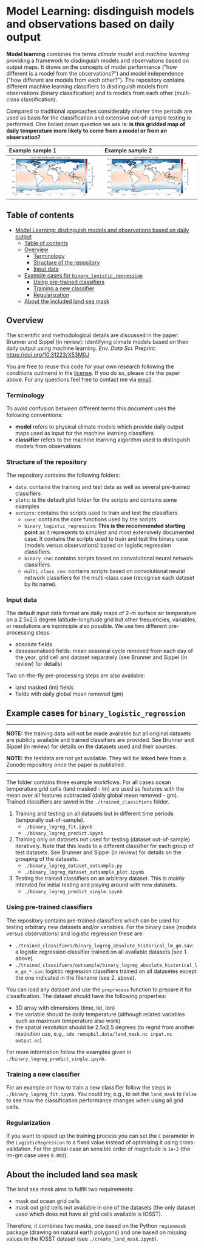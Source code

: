 # Model Learning: disdinguish models and observations based on daily output

**Model learning** combines the terms _climate model_ and _machine learning_ providing a framework to disdinguish models and observations based on output maps. It draws on the concepts of model performance ("how different is a model from the observations?") and model independence ("how different are models from each other?"). The repository contains different machine learning classifiers to disdinguish models from observations (binary classification) and to models from each other (multi-class classification). 

Compared to traditional approaches considerably shorter time periods are used as basis for the classification and extensive out-of-sample testing is performed. One boiled down question we ask is: **is this gridded map of daily temperature more likely to come from a model or from an observation?** 

Example sample 1 | Example sample 2
:-|:-
![figure](plots/logreg_lm_gm_CMCC-CM2-HR4.png) | ![figure](plots/logreg_lm_gm_ERA5.png)

Table of contents 
-----------------   

- [Model Learning: disdinguish models and observations based on daily output](#model-learning-disdinguish-models-and-observations-based-on-daily-output)
  - [Table of contents](#table-of-contents)
  - [Overview](#overview)
    - [Terminology](#terminology)
    - [Structure of the repository](#structure-of-the-repository)
    - [Input data](#input-data)
  - [Example cases for `binary_logistic_regression`](#example-cases-for-binary_logistic_regression)
    - [Using pre-trained classifiers](#using-pre-trained-classifiers)
    - [Training a new classifier](#training-a-new-classifier)
    - [Regularization](#regularization)
  - [About the included land sea mask](#about-the-included-land-sea-mask)

Overview
--------

The scientific and methodological details are discussed in the paper: Brunner and Sippel (in review): Identifying climate models based on their daily output using machine learning. _Env. Data Sci._ Preprint: https://doi.org/10.31223/X53M0J

You are free to reuse this code for your own research following the conditions outlinend in the [license](./LICENSE). If you do so, please cite the paper above. For any questions feel free to contact me via [email](mailto:l.brunner@univie.ac.at). 

### Terminology
To avoid confusion between different terms this document uses the following conventions:
- **model** refers to physical climate models which provide daily output maps used as input for the machine learning classifiers
- **classifier** refers to the machine learning algorithm used to distinguish models from observations

### Structure of the repository

The repository contains the following folders:
- `data`: contains the training and test data as well as several pre-trained classifiers
- `plots`: is the default plot folder for the scripts and contains some examples
- `scripts`: contains the scripts used to train and test the classifiers
  - `core`: contains the core functions used by the scripts
  - `binary_logistic_regression`: **This is the recommended starting point** as it represents to simplest and most extensively documented case. It contains the scripts used to train and test the binary case (models versus observations) based on logistic regression classifiers.
  - `binary_cnn`: contains scripts based on convolutional neural network classifiers.
  - `multi_class_cnn`: contains scripts based on convolutional neural network classifiers for the multi-class case (recognise each dataset by its name).

### Input data

The default input data format are daily maps of 2-m surface air temperature on a 2.5x2.5 degree latitude-longitude grid but other frequencies, variables, or resolutions are inprinciple also possible. We use two different pre-processing steps:
- absolute fields
- deseasonalised fields: mean seasonal cycle removed from each day of the year, grid cell and dataset separately (see Brunner and Sippel (in review) for details)

Two on-the-fly pre-processing steps are also available:
- land masked (lm) fields
- fields with daily global mean removed (gm)


Example cases for `binary_logistic_regression`
----------------------------------------------

---
**NOTE:** the training data will not be made available but all original datasets are publicly available and trained classifiers are provided. See Brunner and Sippel (in review) for details on the datasets used and their sources.

**NOTE:** the testdata are not yet available. They will be linked here from a Zonodo repository once the paper is published. 

---

The folder contains three example workflows. For all cases ocean temperature grid cells (land masked - lm) are used as features with the mean over all features subtracted (daily global mean removed - gm). Trained classifiers are saved in the `./trained_classifiers` folder. 

1.  Training and testing on all datasets but in different time periods (temporally out-of-sample). 
    - `./binary_logreg_fit.ipynb`
    - `./binary_logreg_predict.ipynb`
2.  Training only on datasets not used for testing (dataset out-of-sample) iteratively. Note that this leads to a different classifier for each group of test datasets. See Brunner and Sippel (in review) for details on the grouping of the datasets. 
    - `./binary_logreg_dataset_outsample.py`
    - `./binary_logreg_dataset_outsample_plot.ipynb`
3. Testing the trained classifiers on an arbitrary dataset. This is mainly intended for initial testing and playing around with new datasets.   
    - `./binary_logreg_predict_single.ipynb`

### Using pre-trained classifiers

The repository contains pre-trained classifiers which can be used for testing arbitrary new datasets and/or variables. For the binary case (models versus observations) and logistic regression these are:

- `./trained_classifiers/binary_logreg_absolute_historical_lm_gm.sav`: a logistic regression classifier trained on all available datasets (see 1. above). 
- `./trained_classifiers/outsample/binary_logreg_absolute_historical_lm_gm_*.sav`: logistic regression classifiers trained on all datasetes except the one indicated in the filename (see 2. above).

You can load any dataset and use the `preprocess` function to prepare it for classification. The dataset should have the following properties:
- 3D array with dimensions (time, lat, lon)
- the variable should be daily temperature (although related variables such as maximum temperature also work)
- the spatial resolution should be 2.5x2.5 degrees (to regrid from another resolution use, e.g., `cdo remapbil,data/land_mask.nc input.nc output.nc`)

For more information follow the examples given in `./binary_logreg_predict_single.ipynb`. 

### Training a new classifier

For an example on how to train a new classifier follow the steps in `./binary_logreg_fit.ipynb`. You could try, e.g., to set the `land_mask` to `False` to see how the classification performance changes when using all grid cells. 

### Regularization

If you want to speed up the training process you can set the `C` parameter in the `LogisticRegression` to a fixed value instead of optimising it using cross-validation. For the global case an sensible order of magnitude is `1e-2` (the lm-gm case uses `0.002`). 

## About the included land sea mask

The land sea mask aims to fulfill two requirements:
- mask out ocean grid cells
- mask out grid cells not available in one of the datasets (the only dataset used which does not have all grid cells available is IOSST). 

Therefore, it combines two masks, one based on the Python `regionmask` package (drawing on natural earth polygons) and one based on missing values in the IOSST dataset (see `./create_land_mask.ipynb`).